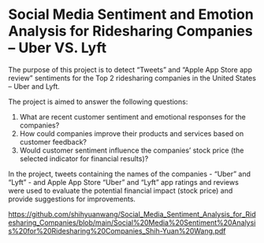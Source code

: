 # Social Media Sentiment and Emotion Analysis for Ridesharing Companies – Uber VS. Lyft

The purpose of this project is to detect “Tweets” and “Apple App Store app review” sentiments for the Top 2 ridesharing companies in the United States – Uber and Lyft. 

The project is aimed to answer the following questions:
1.	What are recent customer sentiment and emotional responses for the companies?
2.	How could companies improve their products and services based on customer feedback?
3.	Would customer sentiment influence the companies’ stock price (the selected indicator for financial results)?


In the project, tweets containing the names of the companies - “Uber” and “Lyft” - and Apple App Store “Uber” and “Lyft” app ratings and reviews were used to evaluate the potential financial impact (stock price) and provide suggestions for improvements.  

https://github.com/shihyuanwang/Social_Media_Sentiment_Analysis_for_Ridesharing_Companies/blob/main/Social%20Media%20Sentiment%20Analysis%20for%20Ridesharing%20Companies_Shih-Yuan%20Wang.pdf
